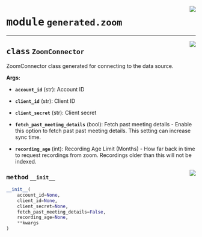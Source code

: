 <!-- markdownlint-disable -->

<a href="../../package/generated/zoom.py#L0"><img align="right" style="float:right;" src="https://img.shields.io/badge/-source-cccccc?style=flat-square"></a>

# <kbd>module</kbd> `generated.zoom`






---

<a href="../../package/generated/zoom.py#L14"><img align="right" style="float:right;" src="https://img.shields.io/badge/-source-cccccc?style=flat-square"></a>

## <kbd>class</kbd> `ZoomConnector`
ZoomConnector class generated for connecting to the data source. 



**Args:**
 


 - <b>`account_id`</b> (str):  Account ID 


 - <b>`client_id`</b> (str):  Client ID 


 - <b>`client_secret`</b> (str):  Client secret 


 - <b>`fetch_past_meeting_details`</b> (bool):  Fetch past meeting details 
        - Enable this option to fetch past past meeting details. This setting can increase sync time. 


 - <b>`recording_age`</b> (int):  Recording Age Limit (Months) 
        - How far back in time to request recordings from zoom. Recordings older than this will not be indexed. 

<a href="../../package/generated/zoom.py#L34"><img align="right" style="float:right;" src="https://img.shields.io/badge/-source-cccccc?style=flat-square"></a>

### <kbd>method</kbd> `__init__`

```python
__init__(
    account_id=None,
    client_id=None,
    client_secret=None,
    fetch_past_meeting_details=False,
    recording_age=None,
    **kwargs
)
```









